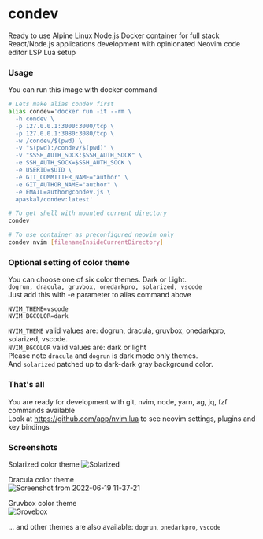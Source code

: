 # condev

Ready to use Alpine Linux Node.js Docker container for full stack React/Node.js
applications development with opinionated Neovim code editor LSP Lua setup

### Usage

You can run this image with docker command

```bash
# Lets make alias condev first
alias condev='docker run -it --rm \
  -h condev \
  -p 127.0.0.1:3000:3000/tcp \
  -p 127.0.0.1:3080:3080/tcp \
  -w /condev/$(pwd) \
  -v "$(pwd):/condev/$(pwd)" \
  -v "$SSH_AUTH_SOCK:$SSH_AUTH_SOCK" \
  -e SSH_AUTH_SOCK=$SSH_AUTH_SOCK \
  -e USERID=$UID \
  -e GIT_COMMITTER_NAME="author" \
  -e GIT_AUTHOR_NAME="author" \
  -e EMAIL=author@condev.js \
  apaskal/condev:latest'

# To get shell with mounted current directory
condev

# To use container as preconfigured neovim only
condev nvim [filenameInsideCurrentDirectory]
```

### Optional setting of color theme

You can choose one of six color themes. Dark or Light.  
`dogrun, dracula, gruvbox, onedarkpro, solarized, vscode`  
Just add this with -e parameter to alias command above

```
NVIM_THEME=vscode
NVIM_BGCOLOR=dark
```

`NVIM_THEME` valid values are: dogrun, dracula, gruvbox, onedarkpro, solarized, vscode.  
`NVIM_BGCOLOR` valid values are: dark or light  
Please note `dracula` and `dogrun` is dark mode only themes.  
And `solarized` patched up to dark-dark gray background color.

### That's all

You are ready for development with git, nvim, node, yarn, ag, jq, fzf commands available  
Look at https://github.com/app/nvim.lua to see neovim settings, plugins and key bindings

### Screenshots

Solarized color theme
![Solarized](https://user-images.githubusercontent.com/9341/174473139-b0d633f4-4354-49c2-a5b3-02fdd5170334.png)

Dracula color theme  
![Screenshot from 2022-06-19 11-37-21](https://user-images.githubusercontent.com/9341/174472858-85f8555c-aa98-4370-8d77-ab40d1da7c84.png)

Gruvbox color theme  
![Grovebox](https://user-images.githubusercontent.com/9341/174473015-ab1908c6-11ee-4a7b-a0fe-fe2ad4aed372.png)

... and other themes are also available: `dogrun`, `onedarkpro`, `vscode`
